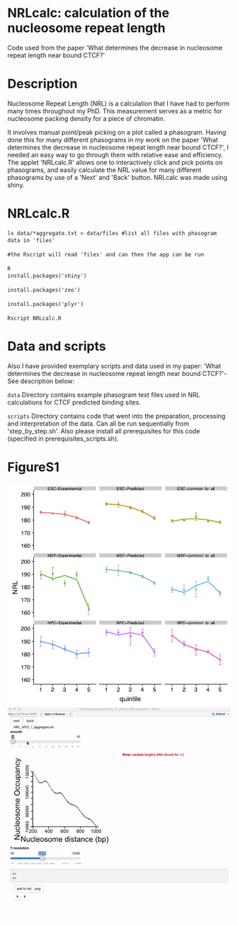 # NRLcalc: calculation of the nucleosome repeat length

Code used from the paper 'What determines the decrease in nucleosome repeat length near bound CTCF?'

# Description
Nucleosome Repeat Length (NRL) is a calculation that I have had to perform many times throughout my PhD.
This measurement serves as a metric for nucleosome packing density for a piece of chromatin.

It involves manual point/peak picking on a plot called a phasogram. 
Having done this for many different phasograms in my work on the paper 'What determines the decrease in nucleosome repeat length near bound CTCF?', I needed an easy way to go through them with relative ease and efficiency.
The applet 'NRLcalc.R' allows one to interactively click and pick points on phasograms, and easily calculate the NRL value for many different phasograms by use of a 'Next' and 'Back' button. NRLcalc was made using shiny.

# NRLcalc.R
```
ls data/*aggregate.txt > data/files #list all files with phasogram data in 'files'

#the Rscript will read 'files' and can then the app can be run

R
install.packages('shiny')

install.packages('zoo')

install.packages('plyr')

Rscript NRLcalc.R
```

# Data and scripts

Also I have provided exemplary scripts and data used in my paper: 'What determines the decrease in nucleosome repeat length near bound CTCF?'- See description below:

`data`
Directory contains example phasogram text files used in NRL calculations for CTCF predicted binding sites.

`scripts`
Directory contains code that went into the preparation, processing and interpretation of the data. Can all be run sequentially from 'step_by_step.sh'. Also please install all prerequisites for this code (specified in prerequisites_scripts.sh).


# FigureS1
![embed](https://github.com/chrisclarkson/pics/blob/master/FigureS1.png)
![](https://github.com/chrisclarkson/pics/blob/master/ezgif.com-video-to-gif.gif)
